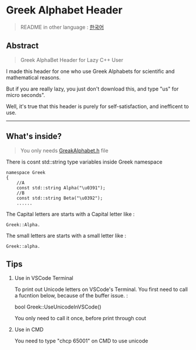 # Greek Alphabet Header

> README in other language  :  [한국어](README.md)

## Abstract

> Greek AlphaBet Header for Lazy C++ User

I made this header for one who use Greek Alphabets for scientific and mathematical reasons.

But if you are really lazy, you just don't download this, and type "us" for micro seconds".

Well, it's true that this header is purely for self-satisfaction, and inefficent to use.

***

## What's inside?

> You only needs  [GreakAlphabet.h](GreakAlphabet.h)  file

There is cosnt std::string type variables inside Greek namespace

    namespace Greek
    {
        //A 
        const std::string Alpha("\u0391"); 
        //B 
        const std::string Beta("\u0392"); 
        ......

The Capital letters are starts with a Capital letter like :

    Greek::Alpha.

The small letters are starts with a small letter like : 

    Greek::alpha.


## Tips

1. Use in VSCode Terminal
   
   To print out Unicode letters on VSCode's Terminal. You first need to call a fucntion below, because of the buffer issue.  :

    bool Greek::UseUnicodeInVSCode()

    You only need to call it once, before print through cout

2. Use in CMD
    
    You need to type "chcp 65001" on CMD to use unicode


